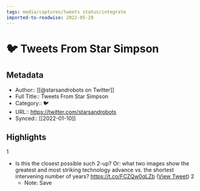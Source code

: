 ```yaml
---
tags: media/captures/tweets status/integrate
imported-to-readwise: 2022-05-29
---
```

# 🐦 Tweets From Star Simpson

## Metadata
- Author:: [[@starsandrobots on Twitter]]
- Full Title:: Tweets From Star Simpson
- Category:: 🐦
- URL:: https://twitter.com/starsandrobots
- Synced:: [[2022-01-10]]

## Highlights
1
- Is this the closest possible such 2-up? Or: what two images show the greatest and most striking technology advance vs. the shortest intervening number of years? https://t.co/FCZQw0qLZb ([View Tweet](https://twitter.com/starsandrobots/status/1480178220859281408))
2
    - Note: Save
